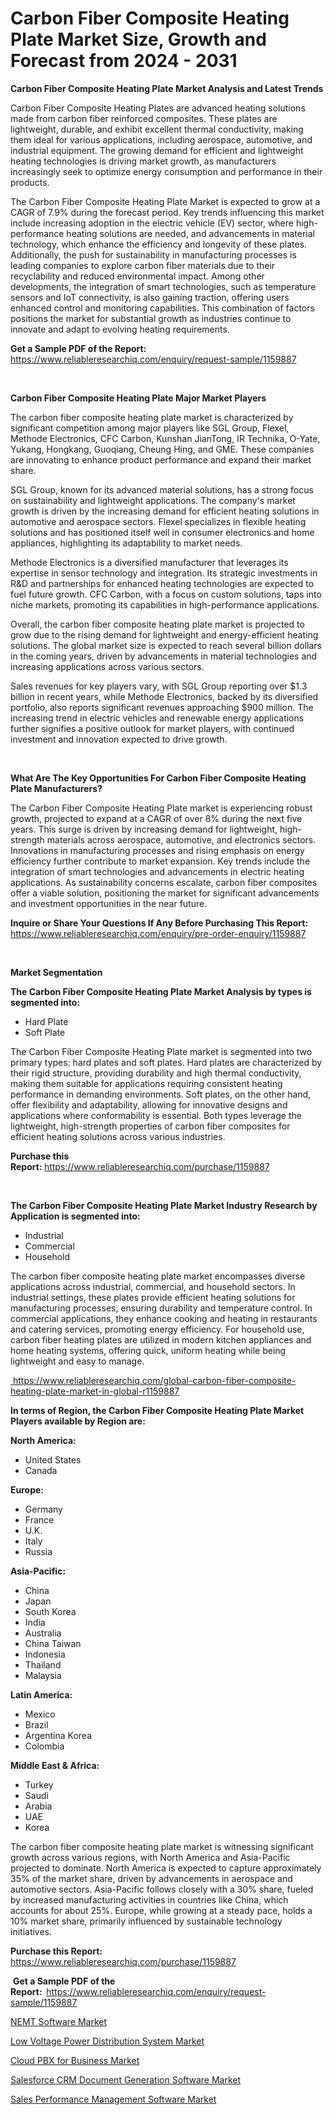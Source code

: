 <p><h1>Carbon Fiber Composite Heating Plate Market Size, Growth and Forecast from 2024 - 2031</h1></p><p><strong>Carbon Fiber Composite Heating Plate Market Analysis and Latest Trends</strong></p>
<p><p>Carbon Fiber Composite Heating Plates are advanced heating solutions made from carbon fiber reinforced composites. These plates are lightweight, durable, and exhibit excellent thermal conductivity, making them ideal for various applications, including aerospace, automotive, and industrial equipment. The growing demand for efficient and lightweight heating technologies is driving market growth, as manufacturers increasingly seek to optimize energy consumption and performance in their products.</p><p>The Carbon Fiber Composite Heating Plate Market is expected to grow at a CAGR of 7.9% during the forecast period. Key trends influencing this market include increasing adoption in the electric vehicle (EV) sector, where high-performance heating solutions are needed, and advancements in material technology, which enhance the efficiency and longevity of these plates. Additionally, the push for sustainability in manufacturing processes is leading companies to explore carbon fiber materials due to their recyclability and reduced environmental impact. Among other developments, the integration of smart technologies, such as temperature sensors and IoT connectivity, is also gaining traction, offering users enhanced control and monitoring capabilities. This combination of factors positions the market for substantial growth as industries continue to innovate and adapt to evolving heating requirements.</p></p>
<p><strong>Get a Sample PDF of the Report:&nbsp;</strong> <a href="https://www.reliableresearchiq.com/enquiry/request-sample/1159887?utm_campaign=1847&utm_medium=2&utm_source=Github&utm_content=ia&utm_term=05122024&utm_id=carbon-fiber-composite-heating-plate">https://www.reliableresearchiq.com/enquiry/request-sample/1159887</a></p>
<p>&nbsp;</p>
<p><strong>Carbon Fiber Composite Heating Plate Major Market Players</strong></p>
<p><p>The carbon fiber composite heating plate market is characterized by significant competition among major players like SGL Group, Flexel, Methode Electronics, CFC Carbon, Kunshan JianTong, IR Technika, O-Yate, Yukang, Hongkang, Guoqiang, Cheung Hing, and GME. These companies are innovating to enhance product performance and expand their market share.</p><p>SGL Group, known for its advanced material solutions, has a strong focus on sustainability and lightweight applications. The company's market growth is driven by the increasing demand for efficient heating solutions in automotive and aerospace sectors. Flexel specializes in flexible heating solutions and has positioned itself well in consumer electronics and home appliances, highlighting its adaptability to market needs.</p><p>Methode Electronics is a diversified manufacturer that leverages its expertise in sensor technology and integration. Its strategic investments in R&D and partnerships for enhanced heating technologies are expected to fuel future growth. CFC Carbon, with a focus on custom solutions, taps into niche markets, promoting its capabilities in high-performance applications. </p><p>Overall, the carbon fiber composite heating plate market is projected to grow due to the rising demand for lightweight and energy-efficient heating solutions. The global market size is expected to reach several billion dollars in the coming years, driven by advancements in material technologies and increasing applications across various sectors.</p><p>Sales revenues for key players vary, with SGL Group reporting over $1.3 billion in recent years, while Methode Electronics, backed by its diversified portfolio, also reports significant revenues approaching $900 million. The increasing trend in electric vehicles and renewable energy applications further signifies a positive outlook for market players, with continued investment and innovation expected to drive growth.</p></p>
<p>&nbsp;</p>
<p><strong>What Are The Key Opportunities For Carbon Fiber Composite Heating Plate Manufacturers?</strong></p>
<p><p>The Carbon Fiber Composite Heating Plate market is experiencing robust growth, projected to expand at a CAGR of over 8% during the next five years. This surge is driven by increasing demand for lightweight, high-strength materials across aerospace, automotive, and electronics sectors. Innovations in manufacturing processes and rising emphasis on energy efficiency further contribute to market expansion. Key trends include the integration of smart technologies and advancements in electric heating applications. As sustainability concerns escalate, carbon fiber composites offer a viable solution, positioning the market for significant advancements and investment opportunities in the near future.</p></p>
<p><strong>Inquire or Share Your Questions If Any Before Purchasing This Report:</strong> <a href="https://www.reliableresearchiq.com/enquiry/pre-order-enquiry/1159887?utm_campaign=1847&utm_medium=2&utm_source=Github&utm_content=ia&utm_term=05122024&utm_id=carbon-fiber-composite-heating-plate">https://www.reliableresearchiq.com/enquiry/pre-order-enquiry/1159887</a></p>
<p>&nbsp;</p>
<p><strong>Market Segmentation</strong></p>
<p><strong>The Carbon Fiber Composite Heating Plate Market Analysis by types is segmented into:</strong></p>
<p><ul><li>Hard Plate</li><li>Soft Plate</li></ul></p>
<p><p>The Carbon Fiber Composite Heating Plate market is segmented into two primary types: hard plates and soft plates. Hard plates are characterized by their rigid structure, providing durability and high thermal conductivity, making them suitable for applications requiring consistent heating performance in demanding environments. Soft plates, on the other hand, offer flexibility and adaptability, allowing for innovative designs and applications where conformability is essential. Both types leverage the lightweight, high-strength properties of carbon fiber composites for efficient heating solutions across various industries.</p></p>
<p><strong>Purchase this Report:&nbsp;</strong><a href="https://www.reliableresearchiq.com/purchase/1159887?utm_campaign=1847&utm_medium=2&utm_source=Github&utm_content=ia&utm_term=05122024&utm_id=carbon-fiber-composite-heating-plate">https://www.reliableresearchiq.com/purchase/1159887</a></p>
<p>&nbsp;</p>
<p><strong>The Carbon Fiber Composite Heating Plate Market Industry Research by Application is segmented into:</strong></p>
<p><ul><li>Industrial</li><li>Commercial</li><li>Household</li></ul></p>
<p><p>The carbon fiber composite heating plate market encompasses diverse applications across industrial, commercial, and household sectors. In industrial settings, these plates provide efficient heating solutions for manufacturing processes, ensuring durability and temperature control. In commercial applications, they enhance cooking and heating in restaurants and catering services, promoting energy efficiency. For household use, carbon fiber heating plates are utilized in modern kitchen appliances and home heating systems, offering quick, uniform heating while being lightweight and easy to manage.</p></p>
<p><a href="https://www.reliableresearchiq.com/global-carbon-fiber-composite-heating-plate-market-in-global-r1159887?utm_campaign=1847&utm_medium=2&utm_source=Github&utm_content=ia&utm_term=05122024&utm_id=carbon-fiber-composite-heating-plate">&nbsp;https://www.reliableresearchiq.com/global-carbon-fiber-composite-heating-plate-market-in-global-r1159887</a></p>
<p><strong>In terms of Region, the Carbon Fiber Composite Heating Plate Market Players available by Region are:</strong></p>
<p>
    <p> <strong> North America: </strong>
        <ul>
            <li>United States</li>
            <li>Canada</li>
        </ul>
        </p> 
    <p> <strong> Europe: </strong>
        <ul>
            <li>Germany</li>
            <li>France</li>
            <li>U.K.</li>
            <li>Italy</li>
            <li>Russia</li>
        </ul>
        </p> 
    <p> <strong> Asia-Pacific: </strong>
        <ul>
            <li>China</li>
            <li>Japan</li>
            <li>South Korea</li>
            <li>India</li>
            <li>Australia</li>
            <li>China Taiwan</li>
            <li>Indonesia</li>
            <li>Thailand</li>
            <li>Malaysia</li>
        </ul>
        </p> 
    <p> <strong> Latin America: </strong>
        <ul>
            <li>Mexico</li>
            <li>Brazil</li>
            <li>Argentina Korea</li>
            <li>Colombia</li>
        </ul>
        </p> 
    <p> <strong> Middle East & Africa: </strong>
        <ul>
            <li>Turkey</li>
            <li>Saudi</li>
            <li>Arabia</li>
            <li>UAE</li>
            <li>Korea</li>
        </ul>
    </p>
    </p>
<p><p>The carbon fiber composite heating plate market is witnessing significant growth across various regions, with North America and Asia-Pacific projected to dominate. North America is expected to capture approximately 35% of the market share, driven by advancements in aerospace and automotive sectors. Asia-Pacific follows closely with a 30% share, fueled by increased manufacturing activities in countries like China, which accounts for about 25%. Europe, while growing at a steady pace, holds a 10% market share, primarily influenced by sustainable technology initiatives.</p></p>
<p><strong>Purchase this Report: </strong><a href="https://www.reliableresearchiq.com/purchase/1159887?utm_campaign=1847&utm_medium=2&utm_source=Github&utm_content=ia&utm_term=05122024&utm_id=carbon-fiber-composite-heating-plate">https://www.reliableresearchiq.com/purchase/1159887</a></p>
<p>&nbsp;<strong>Get a Sample PDF of the Report:&nbsp;&nbsp;</strong><a href="https://www.reliableresearchiq.com/enquiry/request-sample/1159887?utm_campaign=1847&utm_medium=2&utm_source=Github&utm_content=ia&utm_term=05122024&utm_id=carbon-fiber-composite-heating-plate">https://www.reliableresearchiq.com/enquiry/request-sample/1159887</a></p>
<p><strong></strong></p>
<p><p><a href="https://issuu.com/reportprime-2/docs/nemt-software-market-size-2030.pptx?utm_campaign=1847&utm_medium=2&utm_source=Github&utm_content=ia&utm_term=05122024&utm_id=carbon-fiber-composite-heating-plate">NEMT Software Market</a></p><p><a href="https://www.linkedin.com/pulse/exploring-growth-potential-low-voltage-power-distribution-system-ckbse?utm_campaign=1847&utm_medium=2&utm_source=Github&utm_content=ia&utm_term=05122024&utm_id=carbon-fiber-composite-heating-plate">Low Voltage Power Distribution System Market</a></p><p><a href="https://issuu.com/reportprime-2/docs/cloud-pbx-for-business-market-size-2030.pptx?utm_campaign=1847&utm_medium=2&utm_source=Github&utm_content=ia&utm_term=05122024&utm_id=carbon-fiber-composite-heating-plate">Cloud PBX for Business Market</a></p><p><a href="https://www.linkedin.com/pulse/in-depth-understanding-salesforce-crm-document-generation-software-c4ktf?utm_campaign=1847&utm_medium=2&utm_source=Github&utm_content=ia&utm_term=05122024&utm_id=carbon-fiber-composite-heating-plate">Salesforce CRM Document Generation Software Market</a></p><p><a href="https://www.linkedin.com/pulse/sales-performance-management-software-market-research-report-nv0vf?utm_campaign=1847&utm_medium=2&utm_source=Github&utm_content=ia&utm_term=05122024&utm_id=carbon-fiber-composite-heating-plate">Sales Performance Management Software Market</a></p></p>